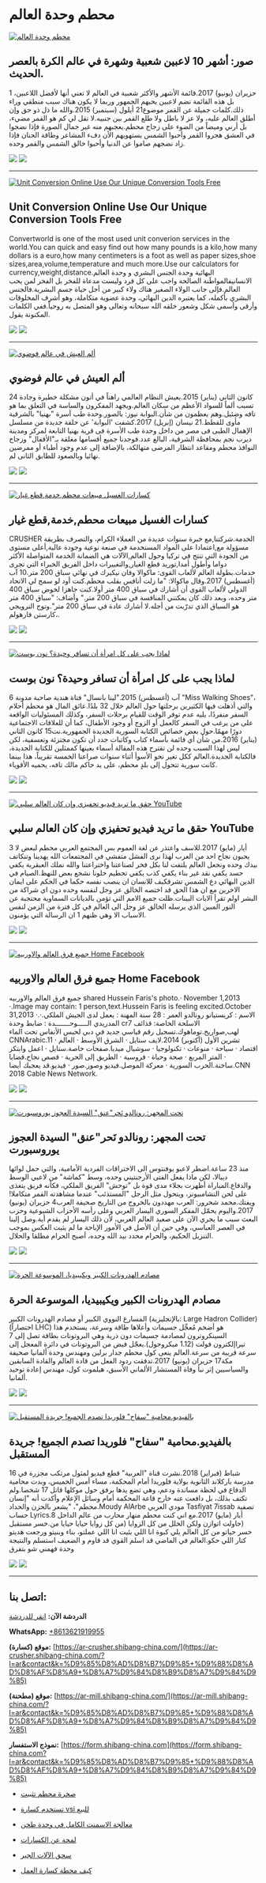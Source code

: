 # محطم وحدة العالم

<a href="https://swt.shibang-china.com/?l=ar&img&k=%D9%85%D8%AD%D8%B7%D9%85+%D9%88%D8%AD%D8%AF%D8%A9+%D8%A7%D9%84%D8%B9%D8%A7%D9%84%D9%85" target="_blank">![محطم وحدة العالم](http://static.shibang-china.com/all-800x300/1194.jpg)</a>

## صور: أشهر 10 لاعبين شعبية وشهرة في عالم الكرة بالعصر الحديث.
1 حزيران (يونيو) 2017.قائمة الأشهر والأكثر شعبية في العالم لا تعني أنها لأفضل اللاعبين، بل هذه القائمة تضم لاعبين يحبهم الجمهور وربما لا يكون هناك سبب منطقي وراء ذلك.كلمات جميلة عن القمر موضوع21 أيلول (سبتمبر) 2015.والله ما ذل ذو حق وإن أطلق العالم عليه، ولا عز لا باطل ولا طلع القمر بين جنبيه.لا تقل لي كم هو القمر مضيء، بل أرني وميضاً من الضوء على زجاج محطم.يعجبهم منه غير جمال الصورة فإذا نضجوا في العشق هجروا القمر وأحبوا الشمس يستهويهم الأن دفء المشاعر وطاقة الحنان فإذا زاد نضجهم صاموا عن الدنيا وأحبوا خالق الشمس والقمر وحده.


<a href="https://whatsapp.shibangsoft.com/WhatsApp.php" target="_blank" title="WhatsApp">![](http://static.shibang-china.com/icon/whatsapp.png)</a> <a href="https://swt.shibang-china.com/?l=ar&icon&k=%D9%85%D8%AD%D8%B7%D9%85+%D9%88%D8%AD%D8%AF%D8%A9+%D8%A7%D9%84%D8%B9%D8%A7%D9%84%D9%85" target="_blank">![](http://static.shibang-china.com/icon/chat-ar.png)</a>

---

<a href="https://swt.shibang-china.com/?l=ar&img&k=%D9%85%D8%AD%D8%B7%D9%85+%D9%88%D8%AD%D8%AF%D8%A9+%D8%A7%D9%84%D8%B9%D8%A7%D9%84%D9%85" target="_blank">![Unit Conversion Online Use Our Unique Conversion Tools Free](http://static.shibang-china.com/all-800x300/592.jpg)</a>

## Unit Conversion Online Use Our Unique Conversion Tools Free
Convertworld is one of the most used unit converion services in the world.You can quick and easy find out how many pounds is a kilo,how many dollars is a euro,how many centimeters is a foot as well as paper sizes,shoe sizes,area,volume,temperature and much more.Use our calculators for currency,weight,distance.البهائية وحدة الجنس البشري و وحدة العالم الانسانيفالمواطَنة الصالحة واجب على كل فرد وليست مدعاة للفخر بل الفخر لمن يحب العالم.فإلى جانب الولاء الصغير هناك ولاء كبير من أجل حياة جسم البشرية.فالجنس البشري بأكمله، كما يعتبره الدين البهائي، وحدة عضوية متكاملة، وهو أشرف المخلوقات وأرقى وأسمى شكل وشعور خلقه الله سبحانه وتعالى وهو المتصل به روحياً.ففي الكلمات المكنونة يقول.


<a href="https://whatsapp.shibangsoft.com/WhatsApp.php" target="_blank" title="WhatsApp">![](http://static.shibang-china.com/icon/whatsapp.png)</a> <a href="https://swt.shibang-china.com/?l=ar&icon&k=%D9%85%D8%AD%D8%B7%D9%85+%D9%88%D8%AD%D8%AF%D8%A9+%D8%A7%D9%84%D8%B9%D8%A7%D9%84%D9%85" target="_blank">![](http://static.shibang-china.com/icon/chat-ar.png)</a>

---

<a href="https://swt.shibang-china.com/?l=ar&img&k=%D9%85%D8%AD%D8%B7%D9%85+%D9%88%D8%AD%D8%AF%D8%A9+%D8%A7%D9%84%D8%B9%D8%A7%D9%84%D9%85" target="_blank">![ألم العيش في عالم فوضوي](http://static.shibang-china.com/all-800x300/1137.jpg)</a>

## ألم العيش في عالم فوضوي
24 كانون الثاني (يناير) 2015.يعيش النظام العالمي راهناً في أتون مشكلة خطيرة وجادة تسبب ألماً للسواد الأعظم من سكان العالم.ويجهد المفكرون والساسة في التعلق بما هو تافه وضئيل.وهم يعظمون من شأن.البوابة نيوز: بالصور.وحدة طب أسرة &quot;بهنيا&quot; بالشرقية مأوى للقطط.21 نيسان (إبريل) 2017.كشفت &#39;البوابة&#39; عن حلقة جديدة من مسلسل الإهمال الطبى فى مصر من داخل وحدة طب الأسرة فى قرية بهنيا التابعة لمركز ومدينة ديرب نجم بمحافظة الشرقية، البالغ عدد.فوجدنا جميع أقسامها مغلقة بـ&quot;الأقفال&quot; وزجاج النوافذ محطم ومقاعد انتظار المرضى متهالكة، بالإضافة إلى عدم وجود أطباء أو ممرضين نهائيا وبالصعود للطابق الثانى لم.


<a href="https://whatsapp.shibangsoft.com/WhatsApp.php" target="_blank" title="WhatsApp">![](http://static.shibang-china.com/icon/whatsapp.png)</a> <a href="https://swt.shibang-china.com/?l=ar&icon&k=%D9%85%D8%AD%D8%B7%D9%85+%D9%88%D8%AD%D8%AF%D8%A9+%D8%A7%D9%84%D8%B9%D8%A7%D9%84%D9%85" target="_blank">![](http://static.shibang-china.com/icon/chat-ar.png)</a>

---

<a href="https://swt.shibang-china.com/?l=ar&img&k=%D9%85%D8%AD%D8%B7%D9%85+%D9%88%D8%AD%D8%AF%D8%A9+%D8%A7%D9%84%D8%B9%D8%A7%D9%84%D9%85" target="_blank">![كسارات الغسيل مبيعات محطم,خدمة,قطع غيار](http://static.shibang-china.com/all-800x300/155.jpg)</a>

## كسارات الغسيل مبيعات محطم,خدمة,قطع غيار
CRUSHER الخدمة.شركتنا,مع خبرة سنوات عديدة من العملاء الكرام، والتصرف بطريقة مسؤولة مع,اعتمادا على المواد المستخدمة في صنعة نوعية وجودة عالية,أعلى مستوى من الجودة التي تنتج في تركيا وحول العالم,الآلات هي الضمانة الخدمة المتواصلة الأكثر دواما وأطول أمدا,توريد قطع الغيار,والتغييرات داخل الفريق الخبراء التي تجرى خدمات.بطولة العالم لألعاب القوى: ماكوالا وفان نيكيرك في نهائي سباق 200 متر.10 آب (أغسطس) 2017.وقال ماكوالا: &quot;ما زلت أنافس بقلب محطم.كنت أود لو سمح لي الاتحاد الدولي لألعاب القوى أن أشارك في سباق 400 متر أولا.كنت جاهزا لخوض سباق 400 متر وحده، وبعد ذلك كان يمكنني المنافسة في سباق 200 متر.&quot; وأضاف: &quot;سباق 400 متر هو السباق الذي تدرّبت من أجله.لا أشارك عادة في سباق 200 متر&quot;.وتوج النرويجي كارستن فارهولم،.


<a href="https://whatsapp.shibangsoft.com/WhatsApp.php" target="_blank" title="WhatsApp">![](http://static.shibang-china.com/icon/whatsapp.png)</a> <a href="https://swt.shibang-china.com/?l=ar&icon&k=%D9%85%D8%AD%D8%B7%D9%85+%D9%88%D8%AD%D8%AF%D8%A9+%D8%A7%D9%84%D8%B9%D8%A7%D9%84%D9%85" target="_blank">![](http://static.shibang-china.com/icon/chat-ar.png)</a>

---

<a href="https://swt.shibang-china.com/?l=ar&img&k=%D9%85%D8%AD%D8%B7%D9%85+%D9%88%D8%AD%D8%AF%D8%A9+%D8%A7%D9%84%D8%B9%D8%A7%D9%84%D9%85" target="_blank">![لماذا يجب على كل امرأة أن تسافر وحيدة؟ نون بوست](http://static.shibang-china.com/all-800x300/694.jpg)</a>

## لماذا يجب على كل امرأة أن تسافر وحيدة؟ نون بوست
6 آب (أغسطس) 2015.&quot;لينا بانسال&quot; فتاة هندية صاحبة مدونة &quot;Miss Walking Shoes&quot;، والتي أذهلت فيها الكثيرين برحلتها حول العالم خلال 32 بلدًا.عائق المال هو محطم أحلام السفر منفردًا، يليه عدم توفر الوقت للقيام برحلات السفر، وكذلك المسئوليات الواقعة على من يرغب في السفر كالعمل أو الزوج أو وجود الأطفال، كما أن للعلاقات الاجتماعية دورًا مهمًا.حول بعض خصائص الكتابة السورية الجديدة الجمهورية.نت15 كانون الثاني (يناير) 2016.من شأن أي قائمة بأسماء كتاب وكاتبات جدد أن تكون مجتزئة وتعسفية، لكن ليس لهذا السبب وحده لن تقترح هذه المقالة أسماء بعينها كممثلين للكتابة الجديدة، فالكتابة الجديدة.العالم ككل تغير نحو الأسوأ أثناء سنوات صراعنا الخمسة تقريباً، هذا بينما كانت سورية تتحول إلى بلدٍ محطم، على يد حاكم مالك تافه، يحميه الأقوياء.


<a href="https://whatsapp.shibangsoft.com/WhatsApp.php" target="_blank" title="WhatsApp">![](http://static.shibang-china.com/icon/whatsapp.png)</a> <a href="https://swt.shibang-china.com/?l=ar&icon&k=%D9%85%D8%AD%D8%B7%D9%85+%D9%88%D8%AD%D8%AF%D8%A9+%D8%A7%D9%84%D8%B9%D8%A7%D9%84%D9%85" target="_blank">![](http://static.shibang-china.com/icon/chat-ar.png)</a>

---

<a href="https://swt.shibang-china.com/?l=ar&img&k=%D9%85%D8%AD%D8%B7%D9%85+%D9%88%D8%AD%D8%AF%D8%A9+%D8%A7%D9%84%D8%B9%D8%A7%D9%84%D9%85" target="_blank">![حقق ما تريد فيديو تحفيزي وإن كان العالم سلبي YouTube](http://static.shibang-china.com/all-800x300/1082.jpg)</a>

## حقق ما تريد فيديو تحفيزي وإن كان العالم سلبي YouTube
3 أيار (مايو) 2017.للاسف واعتذر عن لغة العموم بس المجتمع العربي محطم لبعض لا يحبون نجاح احد من العرب لهذا نرى الفشل متفشي في المجتمعات الله يهدينا وتنكاتف بيدك وحده ونجعل العالم يلتفت لنا بكل فخر لصناعتنا واختراعتنا والله نملك العبقرية يكفي حسد يكفي نقد غير بناء يكفي كذب يكفي تحطيم خلونا نشجع بعض للنهظ.الصيام في الدين البهائي دع الشمس تشرقكيف للانسان ان ينصب نفسه حكما في الحكم على ايمان الاخرين مع ان هذا الحق قد اختصه الخالق عز وجل لنفسه وحده دون اي شراكة من البشر اولم تقرأ الايات البينات.ظلت جميع الامم التي تؤمن بالديانات السماوية محتجبة عن النور المبين الذي يرسله الخالق عز وجل الى العالم في كل فترة من الزمن لنفس الاسباب الا وهي ظنهم 1 ان الرسالة التي يؤمنون.


<a href="https://whatsapp.shibangsoft.com/WhatsApp.php" target="_blank" title="WhatsApp">![](http://static.shibang-china.com/icon/whatsapp.png)</a> <a href="https://swt.shibang-china.com/?l=ar&icon&k=%D9%85%D8%AD%D8%B7%D9%85+%D9%88%D8%AD%D8%AF%D8%A9+%D8%A7%D9%84%D8%B9%D8%A7%D9%84%D9%85" target="_blank">![](http://static.shibang-china.com/icon/chat-ar.png)</a>

---

<a href="https://swt.shibang-china.com/?l=ar&img&k=%D9%85%D8%AD%D8%B7%D9%85+%D9%88%D8%AD%D8%AF%D8%A9+%D8%A7%D9%84%D8%B9%D8%A7%D9%84%D9%85" target="_blank">![جميع فرق العالم والاوربيه Home Facebook](http://static.shibang-china.com/all-800x300/507.jpg)</a>

## جميع فرق العالم والاوربيه Home Facebook
جميع فرق العالم والاوربيه shared Hussein Faris&#39;s photo.· November 1,2013 ·.Image may contain: 1 person,text.Hussein Faris is feeling excited.October 31,2013 ·.·.الاسم : كريستيانو رونالدو العمر : 28 سنة المهنة : يعمل لدى الجيش الملكي المدريدي الـــــوحـــــــدة : ضابط وحدة cr7 الاسلحة الخاصة: قذائف لهب,صواريخ.توماهوك.تسجيل رقم قياسي جديد في دبي لحبس الأنفاس تحت الماء CNNArabic.11 تشرين الأول (أكتوبر) 2014.لايف ستايل &middot; الشرق الأوسط &middot; العالم &middot; اقتصاد &middot; سياحة &middot; منوعات &middot; تكنولوجيا &middot; سوشيال ميديا.صفحات خاصة.ستايل &middot; اعمل وابتكر &middot; المتر المربع &middot; صحة وحياة &middot; فروسية &middot; الطريق إلى الحرية &middot; قصص نجاح.قضايا ساخنة.الحرب السورية &middot; معركة الموصل.فيديو وصور.صور &middot; فيديو.قد يعجبك أيضا.CNN 2018 Cable News Network.


<a href="https://whatsapp.shibangsoft.com/WhatsApp.php" target="_blank" title="WhatsApp">![](http://static.shibang-china.com/icon/whatsapp.png)</a> <a href="https://swt.shibang-china.com/?l=ar&icon&k=%D9%85%D8%AD%D8%B7%D9%85+%D9%88%D8%AD%D8%AF%D8%A9+%D8%A7%D9%84%D8%B9%D8%A7%D9%84%D9%85" target="_blank">![](http://static.shibang-china.com/icon/chat-ar.png)</a>

---

<a href="https://swt.shibang-china.com/?l=ar&img&k=%D9%85%D8%AD%D8%B7%D9%85+%D9%88%D8%AD%D8%AF%D8%A9+%D8%A7%D9%84%D8%B9%D8%A7%D9%84%D9%85" target="_blank">![تحت المجهر: رونالدو نَحر&quot;عنق&quot; السيدة العجوز يوروسبورت](http://static.shibang-china.com/all-800x300/572.jpg)</a>

## تحت المجهر: رونالدو نَحر&quot;عنق&quot; السيدة العجوز يوروسبورت
منذ 23 ساعة.اضطر لاعبو يوفنتوس الى الاختراقات الفردية الأمامية، والتي حمل لوائها ديبالا، لكن ماذا يفعل الفتى الأرجنتيني وحده، وسط &quot;كماشة&quot; من لاعبي الوسط والدفاع.المباراة أظهرت بجلاء مدى قوة بل &quot;توحش&quot; الفريق الملكي، فكأنه فريق يتغذى على لحن التشامبيونز، ويتحول مثل الرجل &quot;المستذئب&quot; عندما مشاهدته القمر متكاملا! ويفتك.محمد شحرور: العرب مهددون بالخروج من التاريخ  صحيفة العرب4 حزيران (يونيو) 2017.واليوم يحمّل المفكر السوري اليسار العربي وعلى رأسه الأحزاب الشيوعية وحزب البعث سبب ما يجري الآن على صعيد العالم العربي، لأن ذلك اليسار لم يقدم أية.وصل إلينا في العصر العباسي، وفي حين أن الأصل في الأمور الإباحة ما لم يثبت العكس بموجب التنزيل الحكيم، والحرام محدد بيد الله وحده، أصبح الحرام مطلقا والحلال.


<a href="https://whatsapp.shibangsoft.com/WhatsApp.php" target="_blank" title="WhatsApp">![](http://static.shibang-china.com/icon/whatsapp.png)</a> <a href="https://swt.shibang-china.com/?l=ar&icon&k=%D9%85%D8%AD%D8%B7%D9%85+%D9%88%D8%AD%D8%AF%D8%A9+%D8%A7%D9%84%D8%B9%D8%A7%D9%84%D9%85" target="_blank">![](http://static.shibang-china.com/icon/chat-ar.png)</a>

---

<a href="https://swt.shibang-china.com/?l=ar&img&k=%D9%85%D8%AD%D8%B7%D9%85+%D9%88%D8%AD%D8%AF%D8%A9+%D8%A7%D9%84%D8%B9%D8%A7%D9%84%D9%85" target="_blank">![مصادم الهدرونات الكبير ويكيبيديا، الموسوعة الحرة](http://static.shibang-china.com/all-800x300/1384.jpg)</a>

## مصادم الهدرونات الكبير ويكيبيديا، الموسوعة الحرة
المسارع النووي الكبير أو مصادم الهدرونات الكبير (بالإنجليزية: Large Hadron Collider) (اختصاراً LHC) هو أضخم مُعجِّل جسيمات وأعلاها طاقة وسرعة، يستخدم هذا السينكروترون لمصادمة جسيمات دون ذرية وهي البروتونات بطاقة تصل إلى 7 تيراإلكترون فولت (1.12 ميكروجول).يعجّل فيض من البروتونات في دائرة المعجل إلى سرعة قريبة من سرعة.العالم ينعى كول محطم جدار برلين ومهندس وحدة ألمانيا صحيفة مكة17 حزيران (يونيو) 2017.تدفقت ردود الفعل من قادة العالم والقادة السابقين والسياسيين إثر نبأ وفاة المستشار الألماني الأسبق، هيلموت كول، مهندس إعادة توحيد ألمانيا.


<a href="https://whatsapp.shibangsoft.com/WhatsApp.php" target="_blank" title="WhatsApp">![](http://static.shibang-china.com/icon/whatsapp.png)</a> <a href="https://swt.shibang-china.com/?l=ar&icon&k=%D9%85%D8%AD%D8%B7%D9%85+%D9%88%D8%AD%D8%AF%D8%A9+%D8%A7%D9%84%D8%B9%D8%A7%D9%84%D9%85" target="_blank">![](http://static.shibang-china.com/icon/chat-ar.png)</a>

---

<a href="https://swt.shibang-china.com/?l=ar&img&k=%D9%85%D8%AD%D8%B7%D9%85+%D9%88%D8%AD%D8%AF%D8%A9+%D8%A7%D9%84%D8%B9%D8%A7%D9%84%D9%85" target="_blank">![بالفيديو.محامية &quot;سفاح&quot; فلوريدا تصدم الجميع! جريدة المستقبل](http://static.shibang-china.com/all-800x300/1436.jpg)</a>

## بالفيديو.محامية &quot;سفاح&quot; فلوريدا تصدم الجميع! جريدة المستقبل
16 شباط (فبراير) 2018.نشرت قناة &quot;العربية&quot; قطع فيديو لمثول مرتكب مجزرة في مدرسة باركلاند الثانوية بولاية فلوريدا أمام المحكمة، مساء أمس الخميس، وبدت محامية الدفاع في لحظة مساندة ودعم، وهي تضع يدها برفق حول موكلها قاتل 17 شخصا.ولم تكتف بذلك، بل دافعت عنه خارج قاعة المحكمة أمام وسائل الإعلام وأكدت أنه &quot;إنسان محطم&quot;، &quot;يشعر بالحزن والحداد.Moudy AlArbe مودي العربي Tasfiyat 7issab تصفية حساب Lyrics.8 أيار (مايو) 2017.مع اني كنت محطم منهار محارب من عالم الداخل (حاولت اتوازن ولكن الخلل من كل الزوايا (من كل زوايا حيايا حيايا من.خسر مستقبل خسر حياتو من كل العالم يلي كبوة انا اللي بئيت انا اللي عملتو، بناء وبنيتو ورجعت هديتو كتار اللي حكو.العالم في الماضي قد اسلم القوي قد قاوم و الضعيف استسلم والنتيجة وحدة فهمني شو بتفرق


<a href="https://whatsapp.shibangsoft.com/WhatsApp.php" target="_blank" title="WhatsApp">![](http://static.shibang-china.com/icon/whatsapp.png)</a> <a href="https://swt.shibang-china.com/?l=ar&icon&k=%D9%85%D8%AD%D8%B7%D9%85+%D9%88%D8%AD%D8%AF%D8%A9+%D8%A7%D9%84%D8%B9%D8%A7%D9%84%D9%85" target="_blank">![](http://static.shibang-china.com/icon/chat-ar.png)</a>

---
## اتصل بنا:

**الدردشة الآن:** [انقر للدردشة](https://swt.shibang-china.com?l=ar&contact&k=%D9%85%D8%AD%D8%B7%D9%85+%D9%88%D8%AD%D8%AF%D8%A9+%D8%A7%D9%84%D8%B9%D8%A7%D9%84%D9%85)

**WhatsApp:**  [+8613621919955](https://whatsapp.shibangsoft.com/WhatsApp.php)

**موقع (كسارة):** [https://ar-crusher.shibang-china.com/](https://ar-crusher.shibang-china.com/?l=ar&contact&k=%D9%85%D8%AD%D8%B7%D9%85+%D9%88%D8%AD%D8%AF%D8%A9+%D8%A7%D9%84%D8%B9%D8%A7%D9%84%D9%85)

**موقع (مطحنة):** [https://ar-mill.shibang-china.com/](https://ar-mill.shibang-china.com/?l=ar&contact&k=%D9%85%D8%AD%D8%B7%D9%85+%D9%88%D8%AD%D8%AF%D8%A9+%D8%A7%D9%84%D8%B9%D8%A7%D9%84%D9%85)

**نموذج الاستفسار:** [https://form.shibang-china.com](https://form.shibang-china.com?l=ar&contact&k=%D9%85%D8%AD%D8%B7%D9%85+%D9%88%D8%AD%D8%AF%D8%A9+%D8%A7%D9%84%D8%B9%D8%A7%D9%84%D9%85)

* [صخرة محطم تثبيت](../29/%D8%B5%D8%AE%D8%B1%D8%A9%20%D9%85%D8%AD%D8%B7%D9%85%20%D8%AA%D8%AB%D8%A8%D9%8A%D8%AA.md)

* [تستخدم كسارة vsi للبيع](../30/%D8%AA%D8%B3%D8%AA%D8%AE%D8%AF%D9%85%20%D9%83%D8%B3%D8%A7%D8%B1%D8%A9%20vsi%20%D9%84%D9%84%D8%A8%D9%8A%D8%B9.md)

* [معالجة الاسمنت الكامل في وحدة طحن](../29/%D9%85%D8%B9%D8%A7%D9%84%D8%AC%D8%A9%20%D8%A7%D9%84%D8%A7%D8%B3%D9%85%D9%86%D8%AA%20%D8%A7%D9%84%D9%83%D8%A7%D9%85%D9%84%20%D9%81%D9%8A%20%D9%88%D8%AD%D8%AF%D8%A9%20%D8%B7%D8%AD%D9%86.md)

* [لمحة عن الكسارات](../27/%D9%84%D9%85%D8%AD%D8%A9%20%D8%B9%D9%86%20%D8%A7%D9%84%D9%83%D8%B3%D8%A7%D8%B1%D8%A7%D8%AA.md)

* [سحق الآلات الجير](../30/%D8%B3%D8%AD%D9%82%20%D8%A7%D9%84%D8%A2%D9%84%D8%A7%D8%AA%20%D8%A7%D9%84%D8%AC%D9%8A%D8%B1.md)

* [كيف محطة كسارة العمل](../29/%D9%83%D9%8A%D9%81%20%D9%85%D8%AD%D8%B7%D8%A9%20%D9%83%D8%B3%D8%A7%D8%B1%D8%A9%20%D8%A7%D9%84%D8%B9%D9%85%D9%84.md)
